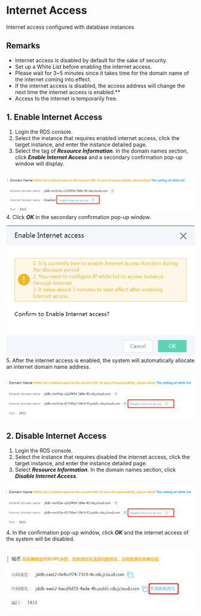 # Internet Access
Internet access configured with database instances

## Remarks
- Internet access is disabled by default for the sake of security.
- Set up a White List before enabling the internet access.
- Please wait for 3~5 minutes since it takes time for the domain name of the internet coming into effect.
- If the internet access is disabled, the access address will change the next time the internet access is enabled.**
- Access to the internet is temporarily free.

## 1. Enable Internet Access
1. Login the RDS console.
2. Select the instance that requires enabled internet access, click the target instance, and enter the instance detailed page.
3. Select the tag of ***Resource Information***. In the domain names section, click ***Enable Internet Access*** and a secondary confirmation pop-up window will display.

![Internet Access1](../../../image/RDS/internet-Access-1.png)
4. Click ***OK*** in the secondary confirmation pop-up window.

![Internet Access 2](../../../image/RDS/internet-Access-2.png)
5. After the internet access is enabled, the system will automatically allocate an internet domain name address.

![Internet Access 3](../../../image/RDS/internet-Access-3.png)

## 2. Disable Internet Access
1. Login the RDS console.
2. Select the instance that requires disabled the internet access, click the target instance, and enter the instance detailed page.
3. Select ***Resource Information***. In the domain names section, click ***Disable Internet Access***.

![Internet Access 3](../../../image/RDS/internet-Access-3.png)
4. In the confirmation pop-up window, click ***OK*** and the internet access of the system will be disabled.

![Internet Access 4](../../../image/RDS/internet-Access-4.png)
